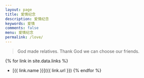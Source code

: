 ```yaml
---
layout: page
title: 爱情纪念
description: 爱情纪念
keywords: 爱情
comments: false
menu: 爱情纪念
permalink: /love/
---
```


> God made relatives. Thank God we can choose our friends.

{% for link in site.data.links %}
* [{{ link.name }}]({{ link.url }})
{% endfor %}
